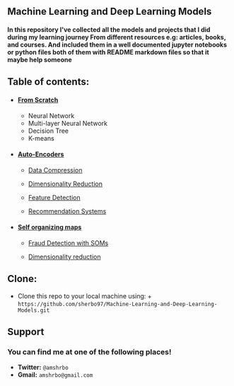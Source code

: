 ## Machine Learning and Deep Learning Models
<h4>In this repository I've collected all the models and projects that I did during my learning journey From different resources e.g: articles, books, and courses.  
And included them in a well documented jupyter notebooks or python files both of them with README markdown files so that it maybe help someone</h4>



## Table of contents:

+ <a href=''><h4>From Scratch</h4></a>
    + Neural Network
    + Multi-layer Neural Network
    + Decision Tree
    + K-means

+ <a href='./Auto-Encoders'><h4>Auto-Encoders</h4></a> 

    + <a href='./Auto-Encoders/Auto-encoders with Data Compression/'>Data Compression</a>

    + <a href='./Auto-Encoders/Auto-encoders with Dimensionality Reduction'>Dimensionality Reduction</a>

    + <a href='./Auto-Encoders/Auto-encoders with Feature Detection/'>Feature Detection</a>

    + <a href='./Auto-Encoders/Auto-encoders with recommendation systems/'>Recommendation Systems</a>


+ <a href='./Self Organizing Maps/'><h4>Self organizing maps</h4></a>  
    + <a href='./Self Organizing Maps/Fraud Detection with self organizing maps'>Fraud Detection with SOMs</a>

    + <a href='./Fraud Detection with self organizing maps/Dimensionality reduction/'>Dimensionality reduction</a>




## Clone:
+ Clone this repo to your local machine using: + `https://github.com/sherbo97/Machine-Learning-and-Deep-Learning-Models.git`


## Support
### You can find me at one of the following places!
+ __Twitter:__ `@amshrbo`
+ __Gmail:__ `amshrbo@gmail.com`  

